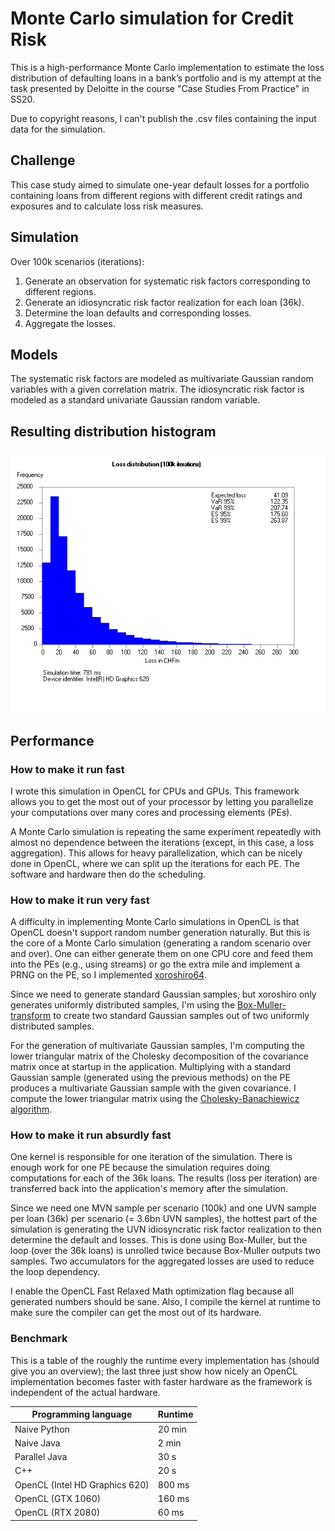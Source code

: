 # Monte Carlo simulation for Credit Risk
This is a high-performance Monte Carlo implementation to estimate the loss distribution of defaulting loans in a bank’s portfolio and is my attempt at the task presented by Deloitte in the course "Case Studies From Practice" in SS20.

Due to copyright reasons, I can't publish the .csv files containing the input data for the simulation.
## Challenge
This case study aimed to simulate one-year default losses for a portfolio containing loans from different regions with different credit ratings and exposures and to calculate loss risk measures.
## Simulation
Over 100k scenarios (iterations):
1. Generate an observation for systematic risk factors corresponding to different regions.
2. Generate an idiosyncratic risk factor realization for each loan (36k).
3. Determine the loan defaults and corresponding losses.
4. Aggregate the losses.
## Models
The systematic risk factors are modeled as multivariate Gaussian random variables with a given correlation matrix.
The idiosyncratic risk factor is modeled as a standard univariate Gaussian random variable.
## Resulting distribution histogram
![](/carlo/out/histogram.png)
## Performance
### How to make it run fast
I wrote this simulation in OpenCL for CPUs and GPUs. This framework allows you to get the most out of your processor by letting you parallelize your computations  over many cores and processing elements (PEs).

A Monte Carlo simulation is repeating the same experiment repeatedly with almost no dependence between the iterations (except, in this case, a loss aggregation). This allows for heavy parallelization, which can be nicely done in OpenCL, where we can split up the iterations for each PE. The software and hardware then do the scheduling.
### How to make it run very fast
A difficulty in implementing Monte Carlo simulations in OpenCL is that OpenCL doesn't support random number generation naturally. But this is the core of a Monte Carlo simulation (generating a random scenario over and over). One can either generate them on one CPU core and feed them into the PEs (e.g., using streams) or go the extra mile and implement a PRNG on the PE, so I implemented [xoroshiro64](https://prng.di.unimi.it/).

Since we need to generate standard Gaussian samples, but xoroshiro only generates uniformly distributed samples, I'm using the [Box-Muller-transform](https://en.wikipedia.org/wiki/Box%E2%80%93Muller_transform) to create two standard Gaussian samples out of two uniformly distributed samples.

For the generation of multivariate Gaussian samples, I'm computing the lower triangular matrix of the Cholesky decomposition of the covariance matrix once at startup in the application. Multiplying with a standard Gaussian sample (generated using the previous methods) on the PE produces a multivariate Gaussian sample with the given covariance. I compute the lower triangular matrix using the [Cholesky-Banachiewicz algorithm](https://en.wikipedia.org/wiki/Cholesky_decomposition#The_Cholesky%E2%80%93Banachiewicz_and_Cholesky%E2%80%93Crout_algorithms).
### How to make it run absurdly fast
One kernel is responsible for one iteration of the simulation. There is enough work for one PE because the simulation requires doing computations for each of the 36k loans. The results (loss per iteration) are transferred back into the application's memory after the simulation.

Since we need one MVN sample per scenario (100k) and one UVN sample per loan (36k) per scenario (= 3.6bn UVN samples), the hottest part of the simulation is generating the UVN idiosyncratic risk factor realization to then determine the default and losses. This is done using Box-Muller, but the loop (over the 36k loans) is unrolled twice because Box-Muller outputs two samples. Two accumulators for the aggregated losses are used to reduce the loop dependency.

I enable the OpenCL Fast Relaxed Math optimization flag because all generated numbers should be sane. Also, I compile the kernel at runtime to make sure the compiler can get the most out of its hardware.
### Benchmark
This is a table of the roughly the runtime every implementation has (should give you an overview); the last three just show how nicely an OpenCL implementation becomes faster with faster hardware as the framework is independent of the actual hardware.


|Programming language|Runtime|
|--------------------|-------|
|Naive Python|20 min|
|Naive Java|2 min|
|Parallel Java|30 s|
|C++|20 s|
|OpenCL (Intel HD Graphics 620)|800 ms|
|OpenCL (GTX 1060)|160 ms|
|OpenCL (RTX 2080)|60 ms|



